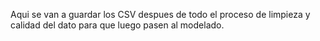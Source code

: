 Aqui se van a guardar los CSV despues de todo el proceso de limpieza y calidad del dato
para que luego pasen al modelado.